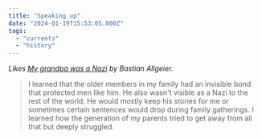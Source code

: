```yaml
---
title: "Speaking up"
date: "2024-01-19T15:53:05.000Z"
tags: 
  - "currents"
  - "history"
---
```


_Likes [My grandpa was a Nazi](https://bastianallgeier.com/notes/grandpa) by Bastian Allgeier._

> I learned that the older members in my family had an invisible bond that protected men like him. He also wasn't visible as a Nazi to the rest of the world. He would mostly keep his stories for me or sometimes certain sentences would drop during family gatherings. I learned how the generation of my parents tried to get away from all that but deeply struggled.
